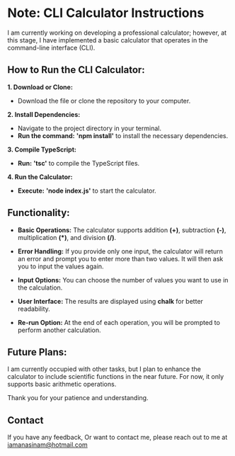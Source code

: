 
# Note: CLI Calculator Instructions



I am currently working on developing a professional calculator; however, at this stage, I have implemented a basic calculator that operates in the command-line interface (CLI).


## How to Run the CLI Calculator:

**1. Download or Clone:**
 - Download the file or clone the repository to your computer.

**2. Install Dependencies:**

 - Navigate to the project directory in your terminal.
 - **Run the command:** **'npm install'** to install the necessary dependencies.

**3. Compile TypeScript:**

 - **Run:** **'tsc'** to compile the TypeScript files.
 
**4. Run the Calculator:**

- **Execute:** **'node index.js'** to start the calculator.


## Functionality: 

- **Basic Operations:** The calculator supports addition **(+)**, subtraction **(-)**, multiplication **(*)**, and division **(/)**.

- **Error Handling:** If you provide only one input, the calculator will return an error and prompt you to enter more than two values. It will then ask you to input the values again.

- **Input Options:** You can choose the number of values you want to use in the calculation.

- **User Interface:** The results are displayed using **chalk** for better readability.

- **Re-run Option:** At the end of each operation, you will be prompted to perform another calculation.



## Future Plans:

I am currently occupied with other tasks, but I plan to enhance the calculator to include scientific functions in the near future. For now, it only supports basic arithmetic operations.

Thank you for your patience and understanding.


## Contact 

If you have any feedback, Or want to contact me, please reach out to me at iamanasinam@hotmail.com


